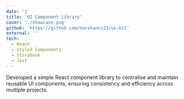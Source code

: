 ```yaml
---
date: '1'
title: 'UI Component Library'
cover: './showcase.png'
github: 'https://github.com/darshancc23/ui-kit'
external: ''
tech:
  - React
  - Styled Components
  - Storybook
  - Jest
---
```


Developed a simple React component library to centralise and maintain reusable UI components, ensuring consistency and efficiency across multiple projects.
